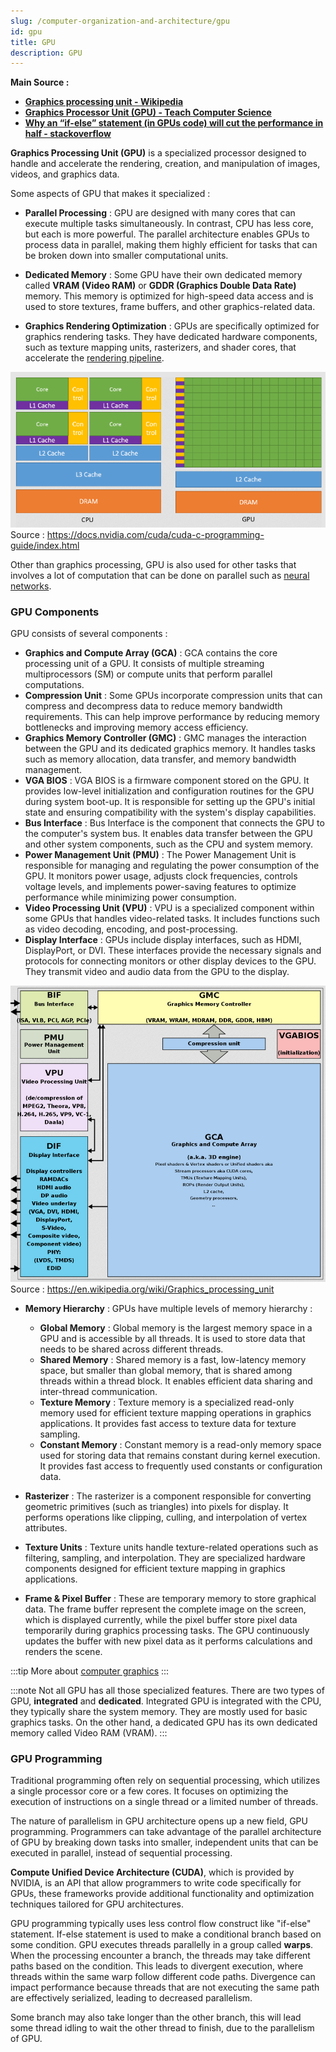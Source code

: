 ```yaml
---
slug: /computer-organization-and-architecture/gpu
id: gpu
title: GPU
description: GPU
---
```


**Main Source :**

- **[Graphics processing unit - Wikipedia](https://en.wikipedia.org/wiki/Graphics_processing_unit)**
- **[Graphics Processor Unit (GPU) - Teach Computer Science](https://teachcomputerscience.com/graphics-processor-unit/)**
- **[Why an “if-else” statement (in GPUs code) will cut the performance in half - stackoverflow](https://stackoverflow.com/questions/45734138/why-an-if-else-statement-in-gpus-code-will-cut-the-performance-in-half)**

**Graphics Processing Unit (GPU)** is a specialized processor designed to handle and accelerate the rendering, creation, and manipulation of images, videos, and graphics data.

Some aspects of GPU that makes it specialized :

- **Parallel Processing** : GPU are designed with many cores that can execute multiple tasks simultaneously. In contrast, CPU has less core, but each is more powerful. The parallel architecture enables GPUs to process data in parallel, making them highly efficient for tasks that can be broken down into smaller computational units.

- **Dedicated Memory** : Some GPU have their own dedicated memory called **VRAM (Video RAM)** or **GDDR (Graphics Double Data Rate)** memory. This memory is optimized for high-speed data access and is used to store textures, frame buffers, and other graphics-related data.

- **Graphics Rendering Optimization** : GPUs are specifically optimized for graphics rendering tasks. They have dedicated hardware components, such as texture mapping units, rasterizers, and shader cores, that accelerate the [rendering pipeline](/computer-graphics/gpu-pipeline).

![GPU vs CPU](./gpu-vs-cpu.png)  
Source : https://docs.nvidia.com/cuda/cuda-c-programming-guide/index.html

Other than graphics processing, GPU is also used for other tasks that involves a lot of computation that can be done on parallel such as [neural networks](/deep-learning/neural-network).

### GPU Components

GPU consists of several components :

- **Graphics and Compute Array (GCA)** : GCA contains the core processing unit of a GPU. It consists of multiple streaming multiprocessors (SM) or compute units that perform parallel computations.
- **Compression Unit** : Some GPUs incorporate compression units that can compress and decompress data to reduce memory bandwidth requirements. This can help improve performance by reducing memory bottlenecks and improving memory access efficiency.
- **Graphics Memory Controller (GMC)** : GMC manages the interaction between the GPU and its dedicated graphics memory. It handles tasks such as memory allocation, data transfer, and memory bandwidth management.
- **VGA BIOS** : VGA BIOS is a firmware component stored on the GPU. It provides low-level initialization and configuration routines for the GPU during system boot-up. It is responsible for setting up the GPU's initial state and ensuring compatibility with the system's display capabilities.
- **Bus Interface** : Bus Interface is the component that connects the GPU to the computer's system bus. It enables data transfer between the GPU and other system components, such as the CPU and system memory.
- **Power Management Unit (PMU)** : The Power Management Unit is responsible for managing and regulating the power consumption of the GPU. It monitors power usage, adjusts clock frequencies, controls voltage levels, and implements power-saving features to optimize performance while minimizing power consumption.
- **Video Processing Unit (VPU)** : VPU is a specialized component within some GPUs that handles video-related tasks. It includes functions such as video decoding, encoding, and post-processing.
- **Display Interface** : GPUs include display interfaces, such as HDMI, DisplayPort, or DVI. These interfaces provide the necessary signals and protocols for connecting monitors or other display devices to the GPU. They transmit video and audio data from the GPU to the display.

![GPU components](./gpu-components.png)  
Source : https://en.wikipedia.org/wiki/Graphics_processing_unit

- **Memory Hierarchy** : GPUs have multiple levels of memory hierarchy :

  - **Global Memory** : Global memory is the largest memory space in a GPU and is accessible by all threads. It is used to store data that needs to be shared across different threads.
  - **Shared Memory** : Shared memory is a fast, low-latency memory space, but smaller than global memory, that is shared among threads within a thread block. It enables efficient data sharing and inter-thread communication.
  - **Texture Memory** : Texture memory is a specialized read-only memory used for efficient texture mapping operations in graphics applications. It provides fast access to texture data for texture sampling.
  - **Constant Memory** : Constant memory is a read-only memory space used for storing data that remains constant during kernel execution. It provides fast access to frequently used constants or configuration data.

- **Rasterizer** : The rasterizer is a component responsible for converting geometric primitives (such as triangles) into pixels for display. It performs operations like clipping, culling, and interpolation of vertex attributes.
- **Texture Units** : Texture units handle texture-related operations such as filtering, sampling, and interpolation. They are specialized hardware components designed for efficient texture mapping in graphics applications.
- **Frame & Pixel Buffer** : These are temporary memory to store graphical data. The frame buffer represent the complete image on the screen, which is displayed currently, while the pixel buffer store pixel data temporarily during graphics processing tasks. The GPU continuously updates the buffer with new pixel data as it performs calculations and renders the scene.

:::tip
More about [computer graphics](/computer-graphics)
:::

:::note
Not all GPU has all those specialized features. There are two types of GPU, **integrated** and **dedicated**. Integrated GPU is integrated with the CPU, they typically share the system memory. They are mostly used for basic graphics tasks. On the other hand, a dedicated GPU has its own dedicated memory called Video RAM (VRAM).
:::

### GPU Programming

Traditional programming often rely on sequential processing, which utilizes a single processor core or a few cores. It focuses on optimizing the execution of instructions on a single thread or a limited number of threads.

The nature of parallelism in GPU architecture opens up a new field, GPU programming. Programmers can take advantage of the parallel architecture of GPU by breaking down tasks into smaller, independent units that can be executed in parallel, instead of sequential processing.

**Compute Unified Device Architecture (CUDA)**, which is provided by NVIDIA, is an API that allow programmers to write code specifically for GPUs, these frameworks provide additional functionality and optimization techniques tailored for GPU architectures.

GPU programming typically uses less control flow construct like "if-else" statement. If-else statement is used to make a conditional branch based on some condition. GPU executes threads parallelly in a group called **warps**. When the processing encounter a branch, the threads may take different paths based on the condition. This leads to divergent execution, where threads within the same warp follow different code paths. Divergence can impact performance because threads that are not executing the same path are effectively serialized, leading to decreased parallelism.

Some branch may also take longer than the other branch, this will lead some thread idling to wait the other thread to finish, due to the parallelism of GPU.
